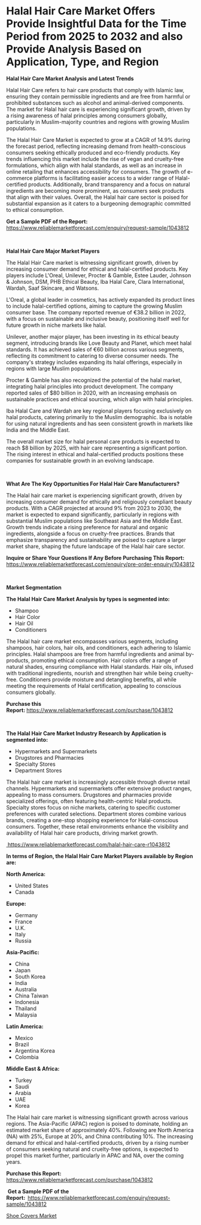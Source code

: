 <p><h1>Halal Hair Care Market Offers Provide Insightful Data for the Time Period from 2025 to 2032 and also Provide Analysis Based on Application, Type, and Region</h1></p><p><strong>Halal Hair Care Market Analysis and Latest Trends</strong></p>
<p><p>Halal Hair Care refers to hair care products that comply with Islamic law, ensuring they contain permissible ingredients and are free from harmful or prohibited substances such as alcohol and animal-derived components. The market for Halal hair care is experiencing significant growth, driven by a rising awareness of halal principles among consumers globally, particularly in Muslim-majority countries and regions with growing Muslim populations.</p><p>The Halal Hair Care Market is expected to grow at a CAGR of 14.9% during the forecast period, reflecting increasing demand from health-conscious consumers seeking ethically produced and eco-friendly products. Key trends influencing this market include the rise of vegan and cruelty-free formulations, which align with halal standards, as well as an increase in online retailing that enhances accessibility for consumers. The growth of e-commerce platforms is facilitating easier access to a wider range of Halal-certified products. Additionally, brand transparency and a focus on natural ingredients are becoming more prominent, as consumers seek products that align with their values. Overall, the Halal hair care sector is poised for substantial expansion as it caters to a burgeoning demographic committed to ethical consumption.</p></p>
<p><strong>Get a Sample PDF of the Report:&nbsp;</strong> <a href="https://www.reliablemarketforecast.com/enquiry/request-sample/1043812?utm_campaign=1108&utm_medium=2&utm_source=Github&utm_content=ia&utm_term=08022025&utm_id=halal-hair-care">https://www.reliablemarketforecast.com/enquiry/request-sample/1043812</a></p>
<p>&nbsp;</p>
<p><strong>Halal Hair Care Major Market Players</strong></p>
<p><p>The Halal Hair Care market is witnessing significant growth, driven by increasing consumer demand for ethical and halal-certified products. Key players include L'Oreal, Unilever, Procter & Gamble, Estee Lauder, Johnson & Johnson, DSM, PHB Ethical Beauty, Iba Halal Care, Clara International, Wardah, Saaf Skincare, and Watsons.</p><p>L'Oreal, a global leader in cosmetics, has actively expanded its product lines to include halal-certified options, aiming to capture the growing Muslim consumer base. The company reported revenue of €38.2 billion in 2022, with a focus on sustainable and inclusive beauty, positioning itself well for future growth in niche markets like halal.</p><p>Unilever, another major player, has been investing in its ethical beauty segment, introducing brands like Love Beauty and Planet, which meet halal standards. It has achieved sales of €60 billion across various segments, reflecting its commitment to catering to diverse consumer needs. The company's strategy includes expanding its halal offerings, especially in regions with large Muslim populations.</p><p>Procter & Gamble has also recognized the potential of the halal market, integrating halal principles into product development. The company reported sales of $80 billion in 2020, with an increasing emphasis on sustainable practices and ethical sourcing, which align with halal principles.</p><p>Iba Halal Care and Wardah are key regional players focusing exclusively on halal products, catering primarily to the Muslim demographic. Iba is notable for using natural ingredients and has seen consistent growth in markets like India and the Middle East.</p><p>The overall market size for halal personal care products is expected to reach $8 billion by 2025, with hair care representing a significant portion. The rising interest in ethical and halal-certified products positions these companies for sustainable growth in an evolving landscape.</p></p>
<p>&nbsp;</p>
<p><strong>What Are The Key Opportunities For Halal Hair Care Manufacturers?</strong></p>
<p><p>The Halal hair care market is experiencing significant growth, driven by increasing consumer demand for ethically and religiously compliant beauty products. With a CAGR projected at around 9% from 2023 to 2030, the market is expected to expand significantly, particularly in regions with substantial Muslim populations like Southeast Asia and the Middle East. Growth trends indicate a rising preference for natural and organic ingredients, alongside a focus on cruelty-free practices. Brands that emphasize transparency and sustainability are poised to capture a larger market share, shaping the future landscape of the Halal hair care sector.</p></p>
<p><strong>Inquire or Share Your Questions If Any Before Purchasing This Report:</strong> <a href="https://www.reliablemarketforecast.com/enquiry/pre-order-enquiry/1043812?utm_campaign=1108&utm_medium=2&utm_source=Github&utm_content=ia&utm_term=08022025&utm_id=halal-hair-care">https://www.reliablemarketforecast.com/enquiry/pre-order-enquiry/1043812</a></p>
<p>&nbsp;</p>
<p><strong>Market Segmentation</strong></p>
<p><strong>The Halal Hair Care Market Analysis by types is segmented into:</strong></p>
<p><ul><li>Shampoo</li><li>Hair Color</li><li>Hair Oil</li><li>Conditioners</li></ul></p>
<p><p>The Halal hair care market encompasses various segments, including shampoos, hair colors, hair oils, and conditioners, each adhering to Islamic principles. Halal shampoos are free from harmful ingredients and animal by-products, promoting ethical consumption. Hair colors offer a range of natural shades, ensuring compliance with Halal standards. Hair oils, infused with traditional ingredients, nourish and strengthen hair while being cruelty-free. Conditioners provide moisture and detangling benefits, all while meeting the requirements of Halal certification, appealing to conscious consumers globally.</p></p>
<p><strong>Purchase this Report:&nbsp;</strong><a href="https://www.reliablemarketforecast.com/purchase/1043812?utm_campaign=1108&utm_medium=2&utm_source=Github&utm_content=ia&utm_term=08022025&utm_id=halal-hair-care">https://www.reliablemarketforecast.com/purchase/1043812</a></p>
<p>&nbsp;</p>
<p><strong>The Halal Hair Care Market Industry Research by Application is segmented into:</strong></p>
<p><ul><li>Hypermarkets and Supermarkets</li><li>Drugstores and Pharmacies</li><li>Specialty Stores</li><li>Department Stores</li></ul></p>
<p><p>The Halal hair care market is increasingly accessible through diverse retail channels. Hypermarkets and supermarkets offer extensive product ranges, appealing to mass consumers. Drugstores and pharmacies provide specialized offerings, often featuring health-centric Halal products. Specialty stores focus on niche markets, catering to specific customer preferences with curated selections. Department stores combine various brands, creating a one-stop shopping experience for Halal-conscious consumers. Together, these retail environments enhance the visibility and availability of Halal hair care products, driving market growth.</p></p>
<p><a href="https://www.reliablemarketforecast.com/halal-hair-care-r1043812?utm_campaign=1108&utm_medium=2&utm_source=Github&utm_content=ia&utm_term=08022025&utm_id=halal-hair-care">&nbsp;https://www.reliablemarketforecast.com/halal-hair-care-r1043812</a></p>
<p><strong>In terms of Region, the Halal Hair Care Market Players available by Region are:</strong></p>
<p>
    <p> <strong> North America: </strong>
        <ul>
            <li>United States</li>
            <li>Canada</li>
        </ul>
        </p> 
    <p> <strong> Europe: </strong>
        <ul>
            <li>Germany</li>
            <li>France</li>
            <li>U.K.</li>
            <li>Italy</li>
            <li>Russia</li>
        </ul>
        </p> 
    <p> <strong> Asia-Pacific: </strong>
        <ul>
            <li>China</li>
            <li>Japan</li>
            <li>South Korea</li>
            <li>India</li>
            <li>Australia</li>
            <li>China Taiwan</li>
            <li>Indonesia</li>
            <li>Thailand</li>
            <li>Malaysia</li>
        </ul>
        </p> 
    <p> <strong> Latin America: </strong>
        <ul>
            <li>Mexico</li>
            <li>Brazil</li>
            <li>Argentina Korea</li>
            <li>Colombia</li>
        </ul>
        </p> 
    <p> <strong> Middle East & Africa: </strong>
        <ul>
            <li>Turkey</li>
            <li>Saudi</li>
            <li>Arabia</li>
            <li>UAE</li>
            <li>Korea</li>
        </ul>
    </p>
    </p>
<p><p>The Halal hair care market is witnessing significant growth across various regions. The Asia-Pacific (APAC) region is poised to dominate, holding an estimated market share of approximately 40%. Following are North America (NA) with 25%, Europe at 20%, and China contributing 10%. The increasing demand for ethical and halal-certified products, driven by a rising number of consumers seeking natural and cruelty-free options, is expected to propel this market further, particularly in APAC and NA, over the coming years.</p></p>
<p><strong>Purchase this Report: </strong><a href="https://www.reliablemarketforecast.com/purchase/1043812?utm_campaign=1108&utm_medium=2&utm_source=Github&utm_content=ia&utm_term=08022025&utm_id=halal-hair-care">https://www.reliablemarketforecast.com/purchase/1043812</a></p>
<p>&nbsp;<strong>Get a Sample PDF of the Report:&nbsp;&nbsp;</strong><a href="https://www.reliablemarketforecast.com/enquiry/request-sample/1043812?utm_campaign=1108&utm_medium=2&utm_source=Github&utm_content=ia&utm_term=08022025&utm_id=halal-hair-care">https://www.reliablemarketforecast.com/enquiry/request-sample/1043812</a></p>
<p><strong></strong></p>
<p><p><a href="https://github.com/CliffMedina6/Market-Research-Report-List-7/blob/main/shoe-covers-market.md?utm_campaign=1108&utm_medium=2&utm_source=Github&utm_content=ia&utm_term=08022025&utm_id=halal-hair-care">Shoe Covers Market</a></p></p>